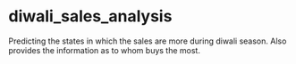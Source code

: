 # diwali_sales_analysis
Predicting the states in which the sales are more during diwali season. Also provides the information as to whom buys the most.
